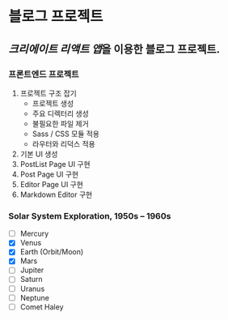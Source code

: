 # 블로그 프로젝트

## *크리에이트 리액트 앱*을 이용한 블로그 프로젝트.

### 프론트엔드 프로젝트

1.  프로젝트 구조 잡기
    - 프로젝트 생성
    - 주요 디렉터리 생성
    - 불필요한 파일 제거
    - Sass / CSS 모듈 적용
    - 라우터와 리덕스 적용
2.  기본 UI 생성
3.  PostList Page UI 구현
4.  Post Page UI 구현
5.  Editor Page UI 구현
6.  Markdown Editor 구현

### Solar System Exploration, 1950s – 1960s

- [ ] Mercury
- [x] Venus
- [x] Earth (Orbit/Moon)
- [x] Mars
- [ ] Jupiter
- [ ] Saturn
- [ ] Uranus
- [ ] Neptune
- [ ] Comet Haley
